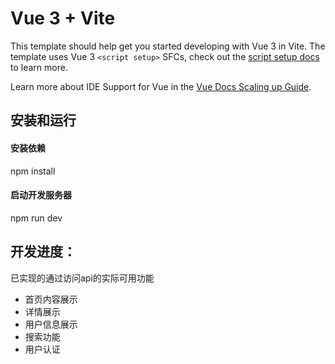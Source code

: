 # Vue 3 + Vite

This template should help get you started developing with Vue 3 in Vite. The template uses Vue 3 `<script setup>` SFCs, check out the [script setup docs](https://v3.vuejs.org/api/sfc-script-setup.html#sfc-script-setup) to learn more.

Learn more about IDE Support for Vue in the [Vue Docs Scaling up Guide](https://vuejs.org/guide/scaling-up/tooling.html#ide-support).
## 安装和运行
#### 安装依赖
npm install
#### 启动开发服务器
npm run dev
## 开发进度：
已实现的通过访问api的实际可用功能
- 首页内容展示
- 详情展示
- 用户信息展示
- 搜索功能
- 用户认证
